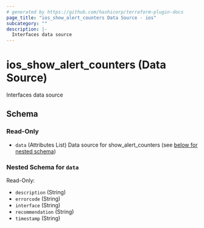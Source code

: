 ```yaml
---
# generated by https://github.com/hashicorp/terraform-plugin-docs
page_title: "ios_show_alert_counters Data Source - ios"
subcategory: ""
description: |-
  Interfaces data source
---
```


# ios_show_alert_counters (Data Source)

Interfaces data source



<!-- schema generated by tfplugindocs -->
## Schema

### Read-Only

- `data` (Attributes List) Data source for show_alert_counters (see [below for nested schema](#nestedatt--data))

<a id="nestedatt--data"></a>
### Nested Schema for `data`

Read-Only:

- `description` (String)
- `errorcode` (String)
- `interface` (String)
- `recommendation` (String)
- `timestamp` (String)
